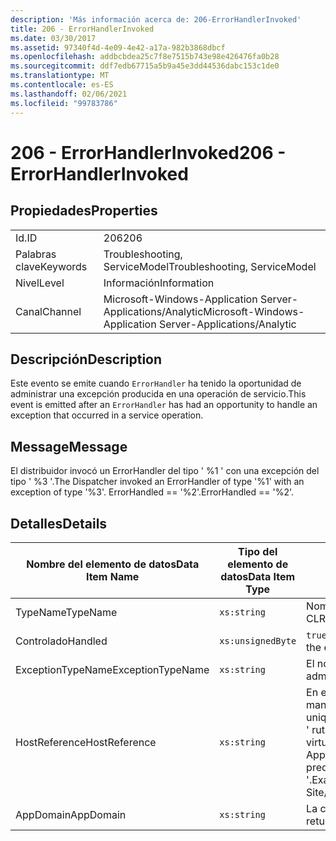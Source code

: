 ```yaml
---
description: 'Más información acerca de: 206-ErrorHandlerInvoked'
title: 206 - ErrorHandlerInvoked
ms.date: 03/30/2017
ms.assetid: 97340f4d-4e09-4e42-a17a-982b3868dbcf
ms.openlocfilehash: addbcbdea25c7f8e7515b743e98e426476fa0b28
ms.sourcegitcommit: ddf7edb67715a5b9a45e3dd44536dabc153c1de0
ms.translationtype: MT
ms.contentlocale: es-ES
ms.lasthandoff: 02/06/2021
ms.locfileid: "99783786"
---
```

# <a name="206---errorhandlerinvoked"></a><span data-ttu-id="7458e-103">206 - ErrorHandlerInvoked</span><span class="sxs-lookup"><span data-stu-id="7458e-103">206 - ErrorHandlerInvoked</span></span>

## <a name="properties"></a><span data-ttu-id="7458e-104">Propiedades</span><span class="sxs-lookup"><span data-stu-id="7458e-104">Properties</span></span>  
  
|||  
|-|-|  
|<span data-ttu-id="7458e-105">Id.</span><span class="sxs-lookup"><span data-stu-id="7458e-105">ID</span></span>|<span data-ttu-id="7458e-106">206</span><span class="sxs-lookup"><span data-stu-id="7458e-106">206</span></span>|  
|<span data-ttu-id="7458e-107">Palabras clave</span><span class="sxs-lookup"><span data-stu-id="7458e-107">Keywords</span></span>|<span data-ttu-id="7458e-108">Troubleshooting, ServiceModel</span><span class="sxs-lookup"><span data-stu-id="7458e-108">Troubleshooting, ServiceModel</span></span>|  
|<span data-ttu-id="7458e-109">Nivel</span><span class="sxs-lookup"><span data-stu-id="7458e-109">Level</span></span>|<span data-ttu-id="7458e-110">Información</span><span class="sxs-lookup"><span data-stu-id="7458e-110">Information</span></span>|  
|<span data-ttu-id="7458e-111">Canal</span><span class="sxs-lookup"><span data-stu-id="7458e-111">Channel</span></span>|<span data-ttu-id="7458e-112">Microsoft-Windows-Application Server-Applications/Analytic</span><span class="sxs-lookup"><span data-stu-id="7458e-112">Microsoft-Windows-Application Server-Applications/Analytic</span></span>|  
  
## <a name="description"></a><span data-ttu-id="7458e-113">Descripción</span><span class="sxs-lookup"><span data-stu-id="7458e-113">Description</span></span>  

 <span data-ttu-id="7458e-114">Este evento se emite cuando `ErrorHandler` ha tenido la oportunidad de administrar una excepción producida en una operación de servicio.</span><span class="sxs-lookup"><span data-stu-id="7458e-114">This event is emitted after an `ErrorHandler` has had an opportunity to handle an exception that occurred in a service operation.</span></span>  
  
## <a name="message"></a><span data-ttu-id="7458e-115">Message</span><span class="sxs-lookup"><span data-stu-id="7458e-115">Message</span></span>  

 <span data-ttu-id="7458e-116">El distribuidor invocó un ErrorHandler del tipo ' %1 ' con una excepción del tipo ' %3 '.</span><span class="sxs-lookup"><span data-stu-id="7458e-116">The Dispatcher invoked an ErrorHandler of type '%1' with an exception of type '%3'.</span></span> <span data-ttu-id="7458e-117">ErrorHandled == '%2'.</span><span class="sxs-lookup"><span data-stu-id="7458e-117">ErrorHandled == '%2'.</span></span>  
  
## <a name="details"></a><span data-ttu-id="7458e-118">Detalles</span><span class="sxs-lookup"><span data-stu-id="7458e-118">Details</span></span>  
  
|<span data-ttu-id="7458e-119">Nombre del elemento de datos</span><span class="sxs-lookup"><span data-stu-id="7458e-119">Data Item Name</span></span>|<span data-ttu-id="7458e-120">Tipo del elemento de datos</span><span class="sxs-lookup"><span data-stu-id="7458e-120">Data Item Type</span></span>|<span data-ttu-id="7458e-121">Descripción</span><span class="sxs-lookup"><span data-stu-id="7458e-121">Description</span></span>|  
|--------------------|--------------------|-----------------|  
|<span data-ttu-id="7458e-122">TypeName</span><span class="sxs-lookup"><span data-stu-id="7458e-122">TypeName</span></span>|`xs:string`|<span data-ttu-id="7458e-123">Nombre completo (FullName) de CLR del tipo del `ErrorHandler` invocado.</span><span class="sxs-lookup"><span data-stu-id="7458e-123">The CLR FullName of the type of the invoked `ErrorHandler`.</span></span>|  
|<span data-ttu-id="7458e-124">Controlado</span><span class="sxs-lookup"><span data-stu-id="7458e-124">Handled</span></span>|`xs:unsignedByte`|<span data-ttu-id="7458e-125">`true` si el controlador de errores administra el error; de lo contrario, `false`.</span><span class="sxs-lookup"><span data-stu-id="7458e-125">`true` if the error handler handled the error, otherwise `false`.</span></span>|  
|<span data-ttu-id="7458e-126">ExceptionTypeName</span><span class="sxs-lookup"><span data-stu-id="7458e-126">ExceptionTypeName</span></span>|`xs:string`|<span data-ttu-id="7458e-127">El nombre completo (FullName) de CLR de la excepción que se administraba.</span><span class="sxs-lookup"><span data-stu-id="7458e-127">The CLR FullName of the exception that was being handled.</span></span>|  
|<span data-ttu-id="7458e-128">HostReference</span><span class="sxs-lookup"><span data-stu-id="7458e-128">HostReference</span></span>|`xs:string`|<span data-ttu-id="7458e-129">En el caso de los servicios hospedados en web, este campo identifica de manera única el servicio en la jerarquía web.</span><span class="sxs-lookup"><span data-stu-id="7458e-129">For Web-hosted services, this field uniquely identifies the service in the Web hierarchy.</span></span> <span data-ttu-id="7458e-130">Su formato se define como ' ruta de acceso virtual de la aplicación de nombre de sitio web&#124;ruta de acceso virtual del servicio&#124;ServiceName '.</span><span class="sxs-lookup"><span data-stu-id="7458e-130">Its format is defined as 'Web Site Name Application Virtual Path&#124;Service Virtual Path&#124;ServiceName'.</span></span> <span data-ttu-id="7458e-131">Ejemplo: ' sitio web predeterminado/CalculatorApplication&#124;/CalculatorService.svc&#124;CalculatorService '.</span><span class="sxs-lookup"><span data-stu-id="7458e-131">Example: 'Default Web Site/CalculatorApplication&#124;/CalculatorService.svc&#124;CalculatorService'.</span></span>|  
|<span data-ttu-id="7458e-132">AppDomain</span><span class="sxs-lookup"><span data-stu-id="7458e-132">AppDomain</span></span>|`xs:string`|<span data-ttu-id="7458e-133">La cadena devuelta por AppDomain.CurrentDomain.FriendlyName.</span><span class="sxs-lookup"><span data-stu-id="7458e-133">The string returned by AppDomain.CurrentDomain.FriendlyName.</span></span>|
